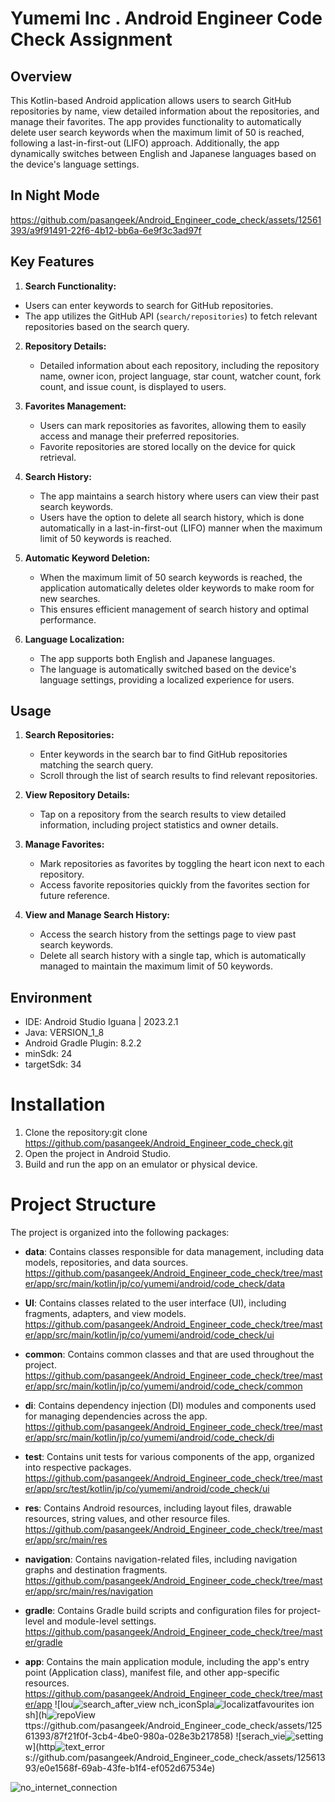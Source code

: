 # Yumemi Inc . Android Engineer Code Check Assignment

## Overview

This Kotlin-based Android application allows users to search GitHub repositories by name, view detailed information about the repositories, and manage their favorites. The app provides functionality to automatically delete user search keywords when the maximum limit of 50 is reached, following a last-in-first-out (LIFO) approach. Additionally, the app dynamically switches between English and Japanese languages based on the device's language settings.

## In Night Mode
https://github.com/pasangeek/Android_Engineer_code_check/assets/12561393/a9f91491-22f6-4b12-bb6a-6e9f3c3ad97f

## Key Features

1. **Search Functionality:**
  - Users can enter keywords to search for GitHub repositories.
   - The app utilizes the GitHub API (`search/repositories`) to fetch relevant repositories based on the search query.
     
2. **Repository Details:**
   - Detailed information about each repository, including the repository name, owner icon, project language, star count, watcher count, fork count, and issue count, is displayed to users.
     
3. **Favorites Management:**
   - Users can mark repositories as favorites, allowing them to easily access and manage their preferred repositories.
   - Favorite repositories are stored locally on the device for quick retrieval.

4. **Search History:**
   - The app maintains a search history where users can view their past search keywords.
   - Users have the option to delete all search history, which is done automatically in a last-in-first-out (LIFO) manner when the maximum limit of 50 keywords is reached.

5. **Automatic Keyword Deletion:**
   - When the maximum limit of 50 search keywords is reached, the application automatically deletes older keywords to make room for new searches.
   - This ensures efficient management of search history and optimal performance.

6. **Language Localization:**
   - The app supports both English and Japanese languages.
   - The language is automatically switched based on the device's language settings, providing a localized experience for users.

## Usage

1. **Search Repositories:**
   - Enter keywords in the search bar to find GitHub repositories matching the search query.
   - Scroll through the list of search results to find relevant repositories.

2. **View Repository Details:**
   - Tap on a repository from the search results to view detailed information, including project statistics and owner details.

3. **Manage Favorites:**
   - Mark repositories as favorites by toggling the heart icon next to each repository.
   - Access favorite repositories quickly from the favorites section for future reference.

4. **View and Manage Search History:**
   - Access the search history from the settings page to view past search keywords.
   - Delete all search history with a single tap, which is automatically managed to maintain the maximum limit of 50 keywords.


## Environment

- IDE: Android Studio Iguana | 2023.2.1
- Java: VERSION_1_8
- Android Gradle Plugin: 8.2.2
- minSdk: 24
- targetSdk: 34

# Installation

1. Clone the repository:git clone https://github.com/pasangeek/Android_Engineer_code_check.git
2. Open the project in Android Studio.
3. Build and run the app on an emulator or physical device.

# Project Structure

The project is organized into the following packages:

- **data**: Contains classes responsible for data management, including data models, repositories, and data sources.
  https://github.com/pasangeek/Android_Engineer_code_check/tree/master/app/src/main/kotlin/jp/co/yumemi/android/code_check/data

- **UI**: Contains classes related to the user interface (UI), including fragments, adapters, and view models.
  https://github.com/pasangeek/Android_Engineer_code_check/tree/master/app/src/main/kotlin/jp/co/yumemi/android/code_check/ui

- **common**: Contains common classes and that are used throughout the project.
  https://github.com/pasangeek/Android_Engineer_code_check/tree/master/app/src/main/kotlin/jp/co/yumemi/android/code_check/common

- **di**: Contains dependency injection (DI) modules and components used for managing dependencies across the app.
  https://github.com/pasangeek/Android_Engineer_code_check/tree/master/app/src/main/kotlin/jp/co/yumemi/android/code_check/di

- **test**: Contains unit tests for various components of the app, organized into respective packages.
  https://github.com/pasangeek/Android_Engineer_code_check/tree/master/app/src/test/kotlin/jp/co/yumemi/android/code_check/ui

- **res**: Contains Android resources, including layout files, drawable resources, string values, and other resource files.
   https://github.com/pasangeek/Android_Engineer_code_check/tree/master/app/src/main/res
  
- **navigation**: Contains navigation-related files, including navigation graphs and destination fragments.
  https://github.com/pasangeek/Android_Engineer_code_check/tree/master/app/src/main/res/navigation

- **gradle**: Contains Gradle build scripts and configuration files for project-level and module-level settings.
  https://github.com/pasangeek/Android_Engineer_code_check/tree/master/gradle

- **app**: Contains the main application module, including the app's entry point (Application class), manifest file, and other app-specific resources.
  https://github.com/pasangeek/Android_Engineer_code_check/tree/master/app
![lou![search_after_view](https://github.com/pasangeek/Android_Engineer_code_check/assets/12561393/a9a0298a-937f-45ad-82b0-09a144e4e922)
nch_iconSpla![localizat![favourites](https://github.com/pasangeek/Android_Engineer_code_check/assets/12561393/ac375828-5ecf-4141-8fc7-2389ed3e3969)
ion](https://github.com/pasangeek/Android_Engineer_code_check/assets/12561393/b8f32ddf-9369-4278-91d7-b107fd0bd0b7)
sh](h![repoView](https://github.com/pasangeek/Android_Engineer_code_check/assets/12561393/5e496c01-c215-4d6f-8c84-27473349ae7c)
ttps://github.com/pasangeek/Android_Engineer_code_check/assets/12561393/87f21f0f-3cb4-4be0-980a-028e3b217858)
![serach_vie![setting](https://github.com/pasangeek/Android_Engineer_code_check/assets/12561393/f8727f04-6f80-4953-a96b-126d59ff8327)
w](http![text_error](https://github.com/pasangeek/Android_Engineer_code_check/assets/12561393/ff7999a8-06f4-48d5-b487-6f3af7d63911)
s://github.com/pasangeek/Android_Engineer_code_check/assets/12561393/e0e1568f-69ab-43fe-b1f4-ef052d67534e)

![no_internet_connection](https://github.com/pasangeek/Android_Engineer_code_check/assets/12561393/4cde4631-b317-445d-8513-04a6b76e717e)

  

